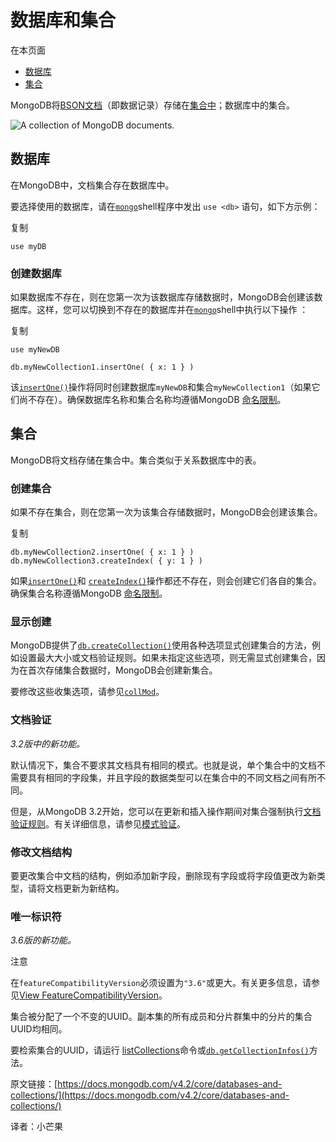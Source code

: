 # 数据库和集合

在本页面

* [数据库](https://docs.mongodb.com/v4.2/core/databases-and-collections/#databases)
* [集合](https://docs.mongodb.com/v4.2/core/databases-and-collections/#collections)

MongoDB将[BSON文档](https://docs.mongodb.com/v4.2/core/document/#bson-document-format)（即数据记录）存储在[集合中](https://docs.mongodb.com/v4.2/reference/glossary/#term-collection)；数据库中的集合。

![A collection of MongoDB documents.](https://docs.mongodb.com/v4.2/_images/crud-annotated-collection.bakedsvg.svg)

## 数据库

在MongoDB中，文档集合存在数据库中。

要选择使用的数据库，请在[`mongo`](https://docs.mongodb.com/v4.2/reference/program/mongo/#bin.mongo)shell程序中发出 `use <db>` 语句，如下方示例：

复制

```text
use myDB
```

### 创建数据库

如果数据库不存在，则在您第一次为该数据库存储数据时，MongoDB会创建该数据库。这样，您可以切换到不存在的数据库并在[`mongo`](https://docs.mongodb.com/v4.2/reference/program/mongo/#bin.mongo)shell中执行以下操作 ：

复制

```text
use myNewDB

db.myNewCollection1.insertOne( { x: 1 } )
```

该[`insertOne()`](https://docs.mongodb.com/v4.2/reference/method/db.collection.insertOne/#db.collection.insertOne)操作将同时创建数据库`myNewDB`和集合`myNewCollection1`（如果它们尚不存在）。确保数据库名称和集合名称均遵循MongoDB [命名限制](https://docs.mongodb.com/v4.2/reference/limits/#restrictions-on-db-names)。

## 集合

MongoDB将文档存储在集合中。集合类似于关系数据库中的表。

### 创建集合

如果不存在集合，则在您第一次为该集合存储数据时，MongoDB会创建该集合。

复制

```text
db.myNewCollection2.insertOne( { x: 1 } )
db.myNewCollection3.createIndex( { y: 1 } )
```

如果[`insertOne()`](https://docs.mongodb.com/v4.2/reference/method/db.collection.insertOne/#db.collection.insertOne)和 [`createIndex()`](https://docs.mongodb.com/v4.2/reference/method/db.collection.createIndex/#db.collection.createIndex)操作都还不存在，则会创建它们各自的集合。确保集合名称遵循MongoDB [命名限制](https://docs.mongodb.com/v4.2/reference/limits/#restrictions-on-db-names)。

### 显示创建

MongoDB提供了[`db.createCollection()`](https://docs.mongodb.com/v4.2/reference/method/db.createCollection/#db.createCollection)使用各种选项显式创建集合的方法，例如设置最大大小或文档验证规则。如果未指定这些选项，则无需显式创建集合，因为在首次存储集合数据时，MongoDB会创建新集合。

要修改这些收集选项，请参见[`collMod`](https://docs.mongodb.com/v4.2/reference/command/collMod/#dbcmd.collMod)。

### 文档验证

_3.2版中的新功能。_

默认情况下，集合不要求其文档具有相同的模式。也就是说，单个集合中的文档不需要具有相同的字段集，并且字段的数据类型可以在集合中的不同文档之间有所不同。

但是，从MongoDB 3.2开始，您可以在更新和插入操作期间对集合强制执行[文档验证规则](https://docs.mongodb.com/v4.2/core/schema-validation/)。有关详细信息，请参见[模式验证](https://docs.mongodb.com/v4.2/core/schema-validation/)。

### 修改文档结构

要更改集合中文档的结构，例如添加新字段，删除现有字段或将字段值更改为新类型，请将文档更新为新结构。

### 唯一标识符

_3.6版的新功能。_

注意

在`featureCompatibilityVersion`必须设置为`"3.6"`或更大。有关更多信息，请参见[View FeatureCompatibilityVersion](https://docs.mongodb.com/v4.2/reference/command/setFeatureCompatibilityVersion/#view-fcv)。

集合被分配了一个不变的UUID。副本集的所有成员和分片群集中的分片的集合UUID均相同。

要检索集合的UUID，请运行 [listCollections](https://docs.mongodb.com/manual/reference/command/listCollections)命令或[`db.getCollectionInfos()`](https://docs.mongodb.com/v4.2/reference/method/db.getCollectionInfos/#db.getCollectionInfos)方法。

原文链接：[https://docs.mongodb.com/v4.2/core/databases-and-collections/](https://docs.mongodb.com/v4.2/core/databases-and-collections/)

译者：小芒果

